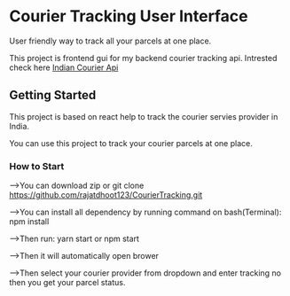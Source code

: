 # Courier Tracking User Interface
User friendly way to track all your parcels at one place.

This project is frontend gui for my backend courier tracking api.
Intrested check here [Indian Courier Api](https://github.com/rajatdhoot123/indian-courier-api "indian-courier-api")

## Getting Started

This project is based on react help to track the courier servies provider in India.

You can use this project to track your courier parcels at one place.

### How to Start

-->You can download zip or git clone https://github.com/rajatdhoot123/CourierTracking.git 

-->You can install all dependency by running command on bash(Terminal):   npm install

-->Then run:  yarn start or npm start

-->Then it will automatically open brower

-->Then select your courier provider from dropdown and enter tracking no then you get your parcel status.
